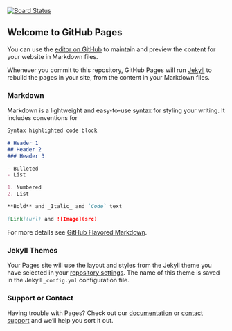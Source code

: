 [![Board Status](https://dev.azure.com/wwbgo/eef47fd3-4191-4f9a-950e-a14e2592e724/d27b0be5-96a9-4a94-b4ad-aed2e24ddd4f/_apis/work/boardbadge/4d754323-b73a-4de1-8322-7b8c68520c81)](https://dev.azure.com/wwbgo/eef47fd3-4191-4f9a-950e-a14e2592e724/_boards/board/t/d27b0be5-96a9-4a94-b4ad-aed2e24ddd4f/Microsoft.RequirementCategory)
## Welcome to GitHub Pages

You can use the [editor on GitHub](https://github.com/wwbgo/home/edit/master/README.md) to maintain and preview the content for your website in Markdown files.

Whenever you commit to this repository, GitHub Pages will run [Jekyll](https://jekyllrb.com/) to rebuild the pages in your site, from the content in your Markdown files.

### Markdown

Markdown is a lightweight and easy-to-use syntax for styling your writing. It includes conventions for

```markdown
Syntax highlighted code block

# Header 1
## Header 2
### Header 3

- Bulleted
- List

1. Numbered
2. List

**Bold** and _Italic_ and `Code` text

[Link](url) and ![Image](src)
```

For more details see [GitHub Flavored Markdown](https://guides.github.com/features/mastering-markdown/).

### Jekyll Themes

Your Pages site will use the layout and styles from the Jekyll theme you have selected in your [repository settings](https://github.com/wwbgo/home/settings). The name of this theme is saved in the Jekyll `_config.yml` configuration file.

### Support or Contact

Having trouble with Pages? Check out our [documentation](https://help.github.com/categories/github-pages-basics/) or [contact support](https://github.com/contact) and we’ll help you sort it out.
